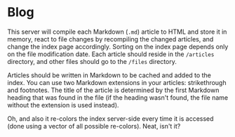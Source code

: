 # Blog

This server will compile each Markdown (`.md`) article to HTML and store it in memory, react to
file changes by recompiling the changed articles, and change the index page accordingly. Sorting
on the index page depends only on the file modification date. Each article should reside in the
`/articles` directory, and other files should go to the `/files` directory.

Articles should be written in Markdown to be cached and added to the index. You can use two
Markdown extensions in your articles: strikethrough and footnotes. The title of the article is
determined by the first Markdown heading that was found in the file (if the heading wasn't found,
the file name without the extension is used instead).

Oh, and also it re-colors the index server-side every time it is accessed (done using a vector of
all possible re-colors). Neat, isn't it?
